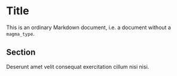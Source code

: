 # Title

This is an ordinary Markdown document, i.e. a document without a `magma_type`.

## Section

Deserunt amet velit consequat exercitation cillum nisi nisi.
